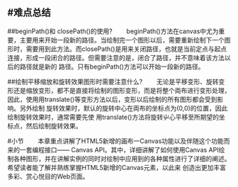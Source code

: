 #难点总结
---
##beginPath()和 closePath()的使用?
&emsp;&emsp;beginPath()方法在canvas中尤为重要，主要用来开始一段新的路径。当绘制完一个图形以后，需要重新绘制下一个图形时，需要用到此方法。而closePath()是用来关闭路径，也就是当前定点与起点连接，形成一段闭合的路径。但需要注意的是，闭合了路径，并不意味着该方法以后的路径就是新的 路径。只有beginPath()方法可以开始一段新的路径。  

##绘制平移缩放和旋转效果图形时需要注意什么?
&emsp;&emsp;无论是平移变形、旋转变形还是缩放变形，都不是直接将绘制的图形变形，而是将整个両布进行变形处理，因此，使用用translate()等变形方法以后，变形以后绘制的所有图形都会受到影响。另外绘制 旋转效果时，默认的旋转中心在両布的坐标点为(0,0)的位置，因此绘制旋转效果时，通常需要先使 用translate()方法将旋转屮心平移至所期望的坐标点，然后绘制旋转效果。

#小节
&emsp;&emsp;本章重点讲解了HTML5新增的画布一Canvas功能以及伴随这个功能而来的一套编程接口—— Canvas API。其中，详细讲解了如何使用Canvas API绘制各种图形，并在讲解实例的同时对绘制中应用到的各种属性进行了详细的阐述。希望读者能了解并熟练掌握HTML5新增的Canvas元素，以此来 创造出更加丰富多彩、赏心悦目的Web页面。